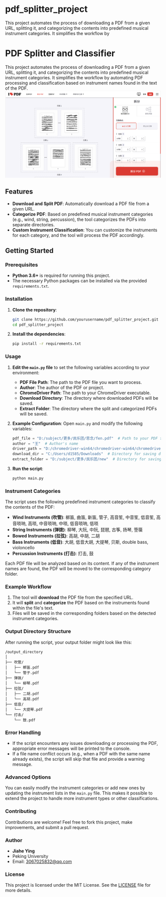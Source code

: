 # pdf_splitter_project

This project automates the process of downloading a PDF from a given URL, splitting it, and categorizing the contents into predefined musical instrument categories. It simplifies the workflow by 
 


# PDF Splitter and Classifier

This project automates the process of downloading a PDF from a given URL, splitting it, and categorizing the contents into predefined musical instrument categories. It simplifies the workflow by automating PDF processing and classification based on instrument names found in the text of the PDF.
![图片描述](example.png)


## Features

- **Download and Split PDF**: Automatically download a PDF file from a given URL.
- **Categorize PDF**: Based on predefined musical instrument categories (e.g., wind, string, percussion), the tool categorizes the PDFs into separate directories.
- **Custom Instrument Classification**: You can customize the instruments for each category, and the tool will process the PDF accordingly.

## Getting Started

### Prerequisites

- **Python 3.6+** is required for running this project.
- The necessary Python packages can be installed via the provided `requirements.txt`.

### Installation

1. **Clone the repository**:
   ```bash
   git clone https://github.com/yourusername/pdf_splitter_project.git
   cd pdf_splitter_project
   ```

2. **Install the dependencies**:
   ```bash
   pip install -r requirements.txt
   ```

### Usage

1. **Edit the `main.py` file** to set the following variables according to your environment:

   - **PDF File Path**: The path to the PDF file you want to process.
   - **Author**: The author of the PDF or project.
   - **ChromeDriver Path**: The path to your ChromeDriver executable.
   - **Download Directory**: The directory where downloaded PDFs will be saved.
   - **Extract Folder**: The directory where the split and categorized PDFs will be saved.

2. **Example Configuration**:
   Open `main.py` and modify the following variables:

   ```python
   pdf_file = "D:/subject/更多/民乐团/思念/fen.pdf"  # Path to your PDF file
   author = "王"  # Author's name
   driver_path = "D:/chromedriver-win64/chromedriver-win64/chromedriver.exe"  # Path to ChromeDriver executable
   download_dir = "C:/Users/d1585/Downloads"  # Directory for saving downloads
   extract_folder = "D:/subject/更多/民乐团/new"  # Directory for saving split and categorized PDFs
   ```

3. **Run the script**:
   ```bash
   python main.py
   ```

### Instrument Categories

The script uses the following predefined instrument categories to classify the contents of the PDF:

- **Wind Instruments (吹管)**: 梆笛, 曲笛, 新笛, 管子, 高音笙, 中音笙, 低音笙, 高音唢呐, 高唢, 中音唢呐, 中唢, 低音唢呐, 低唢
- **String Instruments (弹拨)**: 柳琴, 大阮, 中阮, 琵琶, 古筝, 扬琴, 箜篌
- **Bowed Instruments (拉弦)**: 高胡, 中胡, 二胡
- **Bass Instruments (低音)**: 大胡, 低音大胡, 大提琴, 贝斯, double bass, violoncello
- **Percussion Instruments (打击)**: 打击, 鼓

Each PDF file will be analyzed based on its content. If any of the instrument names are found, the PDF will be moved to the corresponding category folder.

### Example Workflow

1. The tool will **download** the PDF file from the specified URL.
2. It will **split** and **categorize** the PDF based on the instruments found within the file's text.
3. Files will be saved in the corresponding folders based on the detected instrument categories.

### Output Directory Structure

After running the script, your output folder might look like this:

```
/output_directory
│
├── 吹管/
│   ├── 梆笛.pdf
│   └── 管子.pdf
├── 弹拨/
│   └── 柳琴.pdf
├── 拉弦/
│   ├── 二胡.pdf
│   └── 高胡.pdf
├── 低音/
│   └── 大提琴.pdf
└── 打击/
    └── 鼓.pdf
```

### Error Handling

- If the script encounters any issues downloading or processing the PDF, appropriate error messages will be printed to the console.
- If a file name conflict occurs (e.g., when a PDF with the same name already exists), the script will skip that file and provide a warning message.

### Advanced Options

You can easily modify the instrument categories or add new ones by updating the instrument lists in the `main.py` file. This makes it possible to extend the project to handle more instrument types or other classifications.

### Contributing

Contributions are welcome! Feel free to fork this project, make improvements, and submit a pull request.

### Author

- **Jiahe Ying**
- Peking University
- Email: 3067025832@qq.com

### License

This project is licensed under the MIT License. See the [LICENSE](LICENSE) file for more details.



